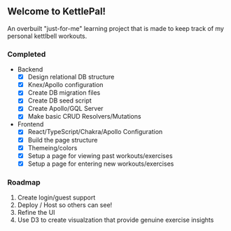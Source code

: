 ## Welcome to KettlePal!

An overbuilt "just-for-me" learning project that is made to keep track of my personal kettlbell workouts.

### Completed

- Backend
  - [x] Design relational DB structure
  - [x] Knex/Apollo configuration
  - [x] Create DB migration files
  - [x] Create DB seed script
  - [x] Create Apollo/GQL Server
  - [x] Make basic CRUD Resolvers/Mutations
- Frontend
  - [x] React/TypeScript/Chakra/Apollo Configuration
  - [x] Build the page structure
  - [x] Themeing/colors
  - [x] Setup a page for viewing past workouts/exercises
  - [x] Setup a page for entering new workouts/exercises

### Roadmap

1. Create login/guest support
2. Deploy / Host so others can see!
3. Refine the UI
4. Use D3 to create visualzation that provide genuine exercise insights
